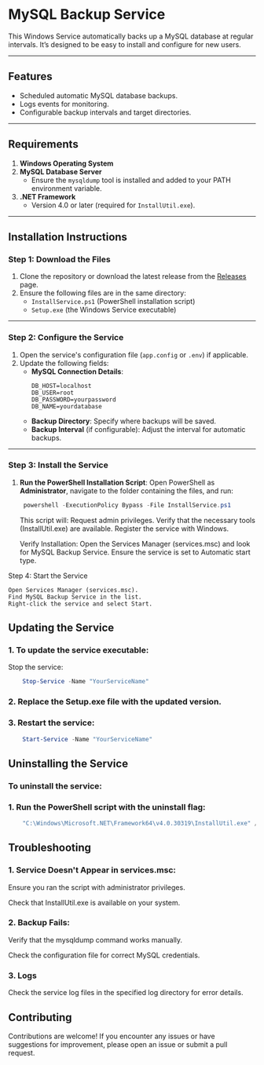 # MySQL Backup Service

This Windows Service automatically backs up a MySQL database at regular intervals. It’s designed to be easy to install and configure for new users.

---

## **Features**
- Scheduled automatic MySQL database backups.
- Logs events for monitoring.
- Configurable backup intervals and target directories.

---

## **Requirements**
1. **Windows Operating System**
2. **MySQL Database Server**
   - Ensure the `mysqldump` tool is installed and added to your PATH environment variable.
3. **.NET Framework**
   - Version 4.0 or later (required for `InstallUtil.exe`).

---

## **Installation Instructions**

### **Step 1: Download the Files**
1. Clone the repository or download the latest release from the [Releases](https://github.com/darktrovx/Windows-MySQL-Backup-Service) page.
2. Ensure the following files are in the same directory:
   - `InstallService.ps1` (PowerShell installation script)
   - `Setup.exe` (the Windows Service executable)

---

### **Step 2: Configure the Service**
1. Open the service's configuration file (`app.config` or `.env`) if applicable.
2. Update the following fields:
   - **MySQL Connection Details**:
     ```plaintext
     DB_HOST=localhost
     DB_USER=root
     DB_PASSWORD=yourpassword
     DB_NAME=yourdatabase
     ```
   - **Backup Directory**:
     Specify where backups will be saved.
   - **Backup Interval** (if configurable):
     Adjust the interval for automatic backups.

---

### **Step 3: Install the Service**
1. **Run the PowerShell Installation Script**:
   Open PowerShell as **Administrator**, navigate to the folder containing the files, and run:
   ```powershell
    powershell -ExecutionPolicy Bypass -File InstallService.ps1
    ```

    This script will:
        Request admin privileges.
        Verify that the necessary tools (InstallUtil.exe) are available.
        Register the service with Windows.

    Verify Installation:
        Open the Services Manager (services.msc) and look for MySQL Backup Service.
        Ensure the service is set to Automatic start type.

Step 4: Start the Service

    Open Services Manager (services.msc).
    Find MySQL Backup Service in the list.
    Right-click the service and select Start.

## Updating the Service

### 1. To update the service executable:

Stop the service:
```powershell
    Stop-Service -Name "YourServiceName"
```

### 2. Replace the Setup.exe file with the updated version.

### 3. Restart the service:
```powershell
    Start-Service -Name "YourServiceName"
```

## Uninstalling the Service

### To uninstall the service:

### 1. Run the PowerShell script with the uninstall flag:
```powershell
    "C:\Windows\Microsoft.NET\Framework64\v4.0.30319\InstallUtil.exe" /u Setup.exe
```

## Troubleshooting

###  1. Service Doesn't Appear in services.msc:

Ensure you ran the script with administrator privileges.

Check that InstallUtil.exe is available on your system.

###  2. Backup Fails:
Verify that the mysqldump command works manually.

Check the configuration file for correct MySQL credentials.

### 3. Logs
Check the service log files in the specified log directory for error details.

## Contributing

Contributions are welcome! If you encounter any issues or have suggestions for improvement, please open an issue or submit a pull request.